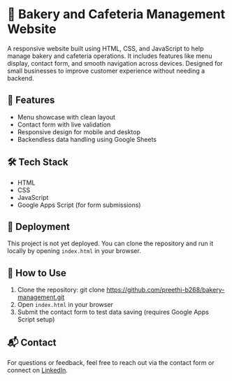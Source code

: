 # 🍰 Bakery and Cafeteria Management Website

A responsive website built using HTML, CSS, and JavaScript to help manage bakery and cafeteria operations. It includes features like menu display, contact form, and smooth navigation across devices. Designed for small businesses to improve customer experience without needing a backend.

## 📌 Features

- Menu showcase with clean layout
- Contact form with live validation
- Responsive design for mobile and desktop
- Backendless data handling using Google Sheets

## 🛠️ Tech Stack

- HTML
- CSS
- JavaScript
- Google Apps Script (for form submissions)

## 🚀 Deployment

This project is not yet deployed. You can clone the repository and run it locally by opening `index.html` in your browser.

## 📂 How to Use

1. Clone the repository:
   git clone https://github.com/preethi-b268/bakery-management.git
2. Open `index.html` in your browser
3. Submit the contact form to test data saving (requires Google Apps Script setup)

## 📬 Contact

For questions or feedback, feel free to reach out via the contact form or connect on [LinkedIn](www.linkedin.com/in/preethi-b-076062376).

